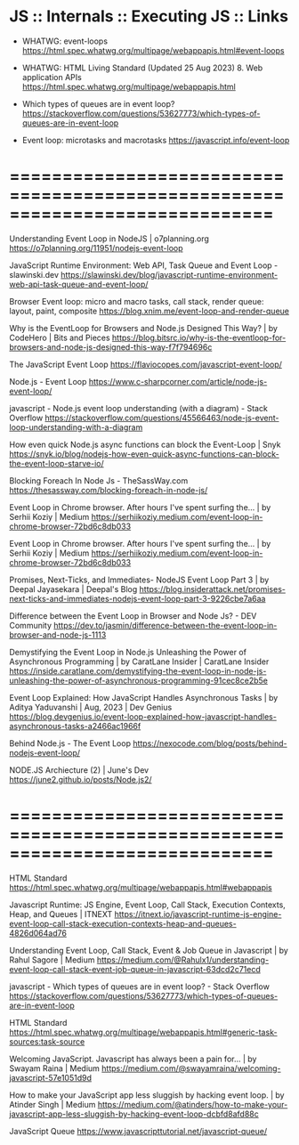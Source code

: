 # JS :: Internals :: Executing JS :: Links

* WHATWG: event-loops
https://html.spec.whatwg.org/multipage/webappapis.html#event-loops

* WHATWG: HTML Living Standard (Updated 25 Aug 2023)
  8. Web application APIs
  https://html.spec.whatwg.org/multipage/webappapis.html

* Which types of queues are in event loop?
https://stackoverflow.com/questions/53627773/which-types-of-queues-are-in-event-loop

* Event loop: microtasks and macrotasks
https://javascript.info/event-loop



# =============================================================================

Understanding Event Loop in NodeJS | o7planning.org
https://o7planning.org/11951/nodejs-event-loop

JavaScript Runtime Environment: Web API, Task Queue and Event Loop - slawinski.dev
https://slawinski.dev/blog/javascript-runtime-environment-web-api-task-queue-and-event-loop/

Browser Event loop: micro and macro tasks, call stack, render queue: layout, paint, composite
https://blog.xnim.me/event-loop-and-render-queue

Why is the EventLoop for Browsers and Node.js Designed This Way? | by CodeHero | Bits and Pieces
https://blog.bitsrc.io/why-is-the-eventloop-for-browsers-and-node-js-designed-this-way-f7f794696c

The JavaScript Event Loop
https://flaviocopes.com/javascript-event-loop/

Node.js - Event Loop
https://www.c-sharpcorner.com/article/node-js-event-loop/

javascript - Node.js event loop understanding (with a diagram) - Stack Overflow
https://stackoverflow.com/questions/45566463/node-js-event-loop-understanding-with-a-diagram

How even quick Node.js async functions can block the Event-Loop | Snyk
https://snyk.io/blog/nodejs-how-even-quick-async-functions-can-block-the-event-loop-starve-io/

Blocking Foreach In Node Js - TheSassWay.com
https://thesassway.com/blocking-foreach-in-node-js/

Event Loop in Chrome browser. After hours I've spent surfing the… | by Serhii Koziy | Medium
https://serhiikoziy.medium.com/event-loop-in-chrome-browser-72bd6c8db033

Event Loop in Chrome browser. After hours I've spent surfing the… | by Serhii Koziy | Medium
https://serhiikoziy.medium.com/event-loop-in-chrome-browser-72bd6c8db033

Promises, Next-Ticks, and Immediates- NodeJS Event Loop Part 3 | by Deepal Jayasekara | Deepal's Blog
https://blog.insiderattack.net/promises-next-ticks-and-immediates-nodejs-event-loop-part-3-9226cbe7a6aa

Difference between the Event Loop in Browser and Node Js? - DEV Community
https://dev.to/jasmin/difference-between-the-event-loop-in-browser-and-node-js-1113

Demystifying the Event Loop in Node.js Unleashing the Power of Asynchronous Programming | by CaratLane Insider | CaratLane Insider
https://inside.caratlane.com/demystifying-the-event-loop-in-node-js-unleashing-the-power-of-asynchronous-programming-91cec8ce2b5e

Event Loop Explained: How JavaScript Handles Asynchronous Tasks | by Aditya Yaduvanshi | Aug, 2023 | Dev Genius
https://blog.devgenius.io/event-loop-explained-how-javascript-handles-asynchronous-tasks-a2466ac1966f

Behind Node.js - The Event Loop
https://nexocode.com/blog/posts/behind-nodejs-event-loop/

NODE.JS Archiecture (2) | June's Dev
https://june2.github.io/posts/Node.js2/


# =============================================================================

HTML Standard
https://html.spec.whatwg.org/multipage/webappapis.html#webappapis

Javascript Runtime: JS Engine, Event Loop, Call Stack, Execution Contexts, Heap, and Queues | ITNEXT
https://itnext.io/javascript-runtime-js-engine-event-loop-call-stack-execution-contexts-heap-and-queues-4826d064ad76

Understanding Event Loop, Call Stack, Event & Job Queue in Javascript | by Rahul Sagore | Medium
https://medium.com/@Rahulx1/understanding-event-loop-call-stack-event-job-queue-in-javascript-63dcd2c71ecd

javascript - Which types of queues are in event loop? - Stack Overflow
https://stackoverflow.com/questions/53627773/which-types-of-queues-are-in-event-loop

HTML Standard
https://html.spec.whatwg.org/multipage/webappapis.html#generic-task-sources:task-source

Welcoming JavaScript. Javascript has always been a pain for… | by Swayam Raina | Medium
https://medium.com/@swayamraina/welcoming-javascript-57e1051d9d

How to make your JavaScript app less sluggish by hacking event loop. | by Atinder Singh | Medium
https://medium.com/@atinders/how-to-make-your-javascript-app-less-sluggish-by-hacking-event-loop-dcbfd8afd88c

JavaScript Queue
https://www.javascripttutorial.net/javascript-queue/
